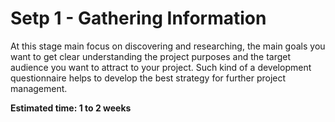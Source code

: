 # Setp 1 - Gathering Information

At this stage main focus on discovering and researching, the main goals you want to get clear understanding the project purposes and the target audience you want to attract to your project. Such kind of a development questionnaire helps to develop the best strategy for further project management.

**Estimated time: 1 to 2 weeks**